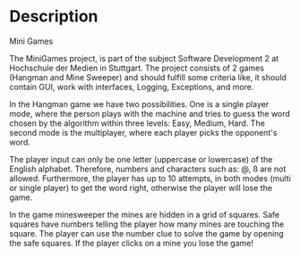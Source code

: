 # Description
Mini Games

The MiniGames project, is part of the subject Software Development 2 at Hochschule der Medien in Stuttgart.
The project consists of 2 games (Hangman and Mine Sweeper) and should fulfill some criteria like, it should contain GUI, 
work with interfaces, Logging, Exceptions, and more. 

In the Hangman game we have two possibilities. One is a single player mode, where the person plays with the machine and
tries to guess the word chosen by the algorithm within three levels: Easy, Medium, Hard. The second mode is the 
multiplayer, where each player picks the opponent's word. 

The player input can only be one letter (uppercase or lowercase) of the English alphabet. Therefore, numbers and 
characters such as: @, ß are not allowed. Furthermore, the player has up to 10 attempts, in both modes (multi or 
single player) to get the word right, otherwise the player will lose the game.

In the game minesweeper the mines are hidden in a grid of squares. Safe squares have numbers telling the player how many 
mines are touching the square. The player can use the number clue to solve the game by opening the safe squares. 
If the player clicks on a mine you lose the game!






